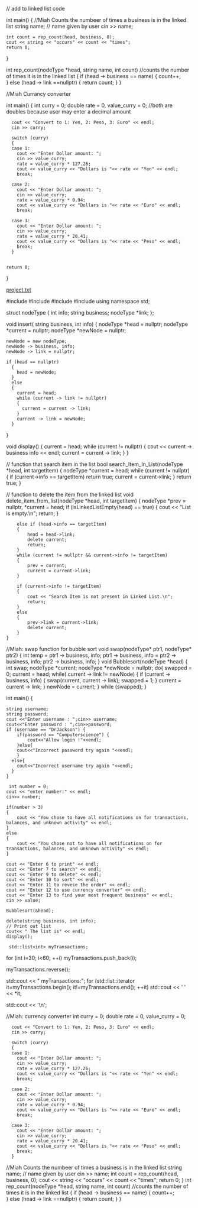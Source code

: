 // add to linked list code

 int main() 
{     //Miah Counts the numbeer of times a business is in the linked list
    string name; // name given by user
    cin >> name;
    
    int count = rep_count(head, business, 0);
    cout << string << "occurs" << count << "times";
    return 0;
}

int rep_count(nodeType *head, string name, int count) //counts the number of times it is in the linked list
    {
      if (head -> business == name)
      {
        count++;  
      }
      else (head -> link ==nullptr)
      {
        return count;
      }
    }

//Miah Currancy converter

int main() 
{
    int curry = 0;
    double rate = 0,  value_curry = 0; //both are doubles because user may enter a decimal amount
    
      cout << "Convert to 1: Yen, 2: Peso, 3: Euro" << endl;
      cin >> curry;
      
      switch (curry)
      {
      case 1:
        cout << "Enter Dollar amount: ";
        cin >> value_curry;
        rate = value_curry * 127.26;
        cout << value_curry << "Dollars is "<< rate << "Yen" << endl;
        break;
      
      case 2:
        cout << "Enter Dollar amount: ";
        cin >> value_curry;
        rate = value_curry * 0.94;
        cout << value_curry << "Dollars is "<< rate << "Euro" << endl;
        break;
      
      case 3:
        cout << "Enter Dollar amount: ";
        cin >> value_curry;
        rate = value_curry * 20.41;
        cout << value_curry << "Dollars is "<< rate << "Peso" << endl;
        break;
      }
    
    
    return 0;
}

[project.txt](https://github.com/Miah-R/Banking-and-Fiance/files/8573111/project.txt)

#include <iostream>
#include <fstream>
#include <vector>
#include <string>
using namespace std;

struct nodeType
{
     int info;
     string business;
     nodeType *link;
};

void insert( string business, int info)
  {
    nodeType *head = nullptr;
    nodeType *current = nullptr;
    nodeType *newNode = nullptr;
    
    newNode = new nodeType;
    newNode -> business, info;
    newNode -> link = nullptr;
    
    if (head == nullptr)
      {
        head = newNode;
      }
      else
      {
        current = head;
        while (current -> link != nullptr)
        {
          current = current -> link;
        }
        current -> link = newNode;
      }
  }

void display()
    {
      current = head;
      while (current != nullptr)
      {
      cout << current -> business info << endl;
      current = current -> link; 
      }
    }
  
// function that search item in the list
bool search_Item_In_List(nodeType *head, int targetItem)
{
    nodeType *current = head;
    while (current != nullptr)
    {
        if (current->info == targetItem)
            return true;
    current = current->link;
    }
return true;
}

// function to delete the item from the linked list
void delete_item_from_list(nodeType *head, int targetItem)
    {
        nodeType *prev = nullptr, *current = head;
        if (isLinkedListEmpty(head) == true)
        {
            cout << "List is empty.\n";
            return;
        }
        
        else if (head->info == targetItem)
        {   
            head = head->link;
            delete current;
            return;
        }
        while (current != nullptr && current->info != targetItem)
        {
            prev = current;
            current = current->link;
        }
        
        if (current->info != targetItem)
        {
            cout << "Search Item is not present in Linked List.\n";
            return;
        }
        else
        {
            prev->link = current->link;
            delete current;
        }
    }


//Miah: swap function for bubble sort
void swap(nodeType* ptr1, nodeType* ptr2)
{
  int temp = ptr1 -> business, info;
  ptr1 -> business, info = ptr2 -> business, info;
  ptr2 -> business, info;
}
void Bubblesort(nodeType *head)
{
    int swap;
    nodeType *current;
    nodeType *newNode = nullptr;
    do{
      swapped = 0;
      current = head;
      while( current -> link != newNode)
      {
        if (current -> business, info)
        {
          swap(current, current -> link);
          swapped = 1;
        }
        current = current -> link;
      }
      newNode = current;
    }
    while (swapped);
}

int main() 
{ 
  
    string username;
    string password;
    cout <<"Enter username : ";cin>> username;
    cout<<"Enter password : ";cin>>password;
    if (username == "DrJackson") {
        if(password == "Computerscience") {
            cout<<"Allow login !"<<endl;
        }else{
        cout<<"Incorrect password try again "<<endl;
        }
      else{
        cout<<"Incorrect username try again "<<endl;
      }
    }
    
     int number = 0;
    cout << "enter number:" << endl;
    cin>> number;
    
    if(number > 3)
    {
        cout << "You chose to have all notifications on for transactions, balances, and unknown activity" << endl;
    }
    else 
    {
        cout << "You chose not to have all notifications on for transactions, balances, and unknown activity" << endl;
    }
    
    cout << "Enter 6 to print" << endl;
    cout << "Enter 7 to search" << endl;
    cout << "Enter 9 to delete" << endl; 
    cout << "Enter 10 to sort" << endl; 
    cout << "Enter 11 to revese the order" << endl;
    cout << "Enter 12 to use currency converter" << endl; 
    cout << "Enter 13 to find your most frequent business" << endl; 
    cin >> value;
    
    Bubblesort(&head);
    
    delete(string business, int info);
    // Print out list 
    cout<< " The list is" << endl;
    display();
    
     std::list<int> myTransactions;

  for (int i=30; i<60; ++i) myTransactions.push_back(i);

  myTransactions.reverse();

  std::cout << " myTransactions:";
  for (std::list<int>::iterator it=myTransactions.begin(); it!=myTransactions.end(); ++it)
    std::cout << ' ' << *it;

  std::cout << '\n';
  
  //Miah: currency converter
    int curry = 0;
    double rate = 0, value_curry = 0;
    
      cout << "Convert to 1: Yen, 2: Peso, 3: Euro" << endl;
      cin >> curry;
      
      switch (curry)
      {
      case 1:
        cout << "Enter Dollar amount: ";
        cin >> value_curry;
        rate = value_curry * 127.26;
        cout << value_curry << "Dollars is "<< rate << "Yen" << endl;
        break;
      
      case 2:
        cout << "Enter Dollar amount: ";
        cin >> value_curry;
        rate = value_curry * 0.94;
        cout << value_curry << "Dollars is "<< rate << "Euro" << endl;
        break;
      
      case 3:
        cout << "Enter Dollar amount: ";
        cin >> value_curry;
        rate = value_curry * 20.41;
        cout << value_curry << "Dollars is "<< rate << "Peso" << endl;
        break;
      }
  //Miah Counts the numbeer of times a business is in the linked list
  string name; // name given by user
  cin >> name;
  int count = rep_count(head, business, 0);
  cout << string << "occurs" << count << "times";
  return 0;
} 
int rep_count(nodeType *head, string name, int count) //counts the number of times it is in the linked list
    {
      if (head -> business == name)
      {
        count++;  
      }
      else (head -> link ==nullptr)
      {
        return count;
      }
    }

